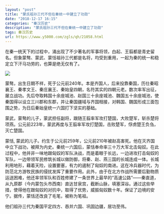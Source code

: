 ```yaml
---
layout: "post"
title: "蒙氏祖孙三代不但在秦统一中建立了功勋"
date: "2018-12-17 16:15"
categories: "秦汉历史"
description: "蒙氏祖孙三代不但在秦统一中建立了功勋"
tags: 秦汉历史
url: https://www.y5000.com/zgls/qh/21058.html
---
```






在秦一统天下的过程中，涌出现了不少著名的军事将领，白起、王翦都是青史留名。但象蒙骜、蒙武、蒙恬祖孙三代都是名将，均受到重用，一起为秦的统一和稳定立下汗马功劳的，也算是绝无仅有了。

![](https://img.y5000.com/uploads/allimg/170505/1350305002-0.jpg)

蒙骜，出生日期不祥，死于公元前240年。本是齐国人，后来投靠秦国，历仕秦昭襄王、秦孝文王、秦庄襄王、秦始皇四朝，名符其实的四朝元老。数次率军出征，屡立战功。先后夺取韩国十余座城池、赵国三十余座城池、魏国五十余座城池，使秦国得以设立三川郡和东郡，并让秦国疆域与齐国相接，对韩国、魏国形成三面包围之势，为日后秦始皇统一六国打下坚实的基础。

蒙武，蒙骜的儿子，蒙武担任副将，跟随王翦率军攻打楚国，大败楚军，斩杀楚将项燕。公元前223年，蒙武再度与王翦率军攻打楚国，击败楚军，俘虏楚王负刍，灭亡楚国。

蒙恬,
蒙武的儿子。约生于公元前259年，公元前210年被赵高害死。他在灭齐国中立下战功，被拜为内史。秦统一六国后，蒙恬奉命率三十万大军北击匈奴。在此过程中，他并非一味地跟匈奴的军队决战，而是着眼于长远，一边进攻打击匈奴的军队，一边带领军民修筑长城以做防御，将秦、赵、燕三国的长城连成一体。长城利用地形，藉着天险，设置要塞，有力的遏制了匈奴的南进。这在冷兵器时代，为防范北方游牧民族的侵扰发挥了重要作用。此外，由于在北方作战所需要后勤物质运送困难，他还率领军队和百姓修建了一条世界上最早的“高速公路”——秦直道，从九原郡（今内蒙包头市西南）直达甘泉宫，截断山脉，填塞深谷。通过这些举措，使得他在跟匈奴的对抗中，取得了优势，威振匈奴数十年。保证了边境的安宁。据传，蒙恬还改良了毛笔，被称为笔祖。

他们祖孙三代为秦国平定四方、吞并六国、巩固边疆，居功至伟。
